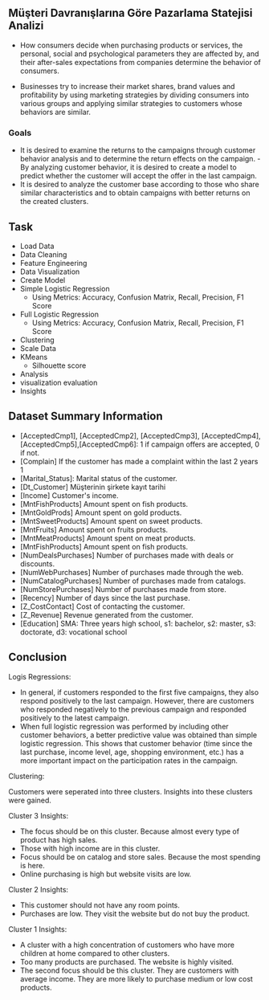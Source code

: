 ## Müşteri Davranışlarına Göre Pazarlama Statejisi Analizi

- How consumers decide when purchasing products or services, the personal, social and psychological parameters they are affected by, and their after-sales expectations from companies determine the behavior of consumers.

- Businesses try to increase their market shares, brand values ​​and profitability by using marketing strategies by dividing consumers into various groups and applying similar strategies to customers whose behaviors are similar.

### Goals

- It is desired to examine the returns to the campaigns through customer behavior analysis and to determine the return effects on the campaign.
-By analyzing customer behavior, it is desired to create a model to predict whether the customer will accept the offer in the last campaign.
- It is desired to analyze the customer base according to those who share similar characteristics and to obtain campaigns with better returns on the created clusters.

## Task

- Load Data
- Data Cleaning 
- Feature Engineering
- Data Visualization
- Create Model
 - Simple Logistic Regression 
   - Using Metrics: Accuracy, Confusion Matrix, Recall, Precision, F1 Score
 - Full Logistic Regression
   - Using Metrics: Accuracy, Confusion Matrix, Recall, Precision, F1 Score
- Clustering
 - Scale Data
 - KMeans
   - Silhouette score
- Analysis
 - visualization evaluation
 - Insights

 ## Dataset Summary Information

- [AcceptedCmp1], [AcceptedCmp2], [AcceptedCmp3], [AcceptedCmp4],[AcceptedCmp5],[AcceptedCmp6]: 1 if campaign offers are accepted, 0 if not.
- [Complain] If the customer has made a complaint within the last 2 years 1
- [Marital_Status]: Marital status of the customer.
- [Dt_Customer] Müşterinin şirkete kayıt tarihi
- [Income] Customer's income.
- [MntFishProducts] Amount spent on fish products.
- [MntGoldProds] Amount spent on gold products.
- [MntSweetProducts]  Amount spent on sweet products.
- [MntFruits]  Amount spent on fruits products.
- [MntMeatProducts]  Amount spent on meat products.
- [MntFishProducts]  Amount spent on fish products.
- [NumDealsPurchases] Number of purchases made with deals or discounts.
- [NumWebPurchases] Number of purchases made through the web.
- [NumCatalogPurchases] Number of purchases made from catalogs.
- [NumStorePurchases] Number of purchases made from store.
- [Recency] Number of days since the last purchase.
- [Z_CostContact] Cost of contacting the customer.
- [Z_Revenue] Revenue generated from the customer.
- [Education] SMA: Three years high school, s1: bachelor, s2: master, s3: doctorate, d3: vocational school



## Conclusion

Logis Regressions:
- In general, if customers responded to the first five campaigns, they also respond positively to the last campaign. However, there are customers who responded negatively to the previous campaign and responded positively to the latest campaign.
- When full logistic regression was performed by including other customer behaviors, a better predictive value was obtained than simple logistic regression. This shows that customer behavior (time since the last purchase, income level, age, shopping environment, etc.) has a more important impact on the participation rates in the campaign.

Clustering:

Customers were seperated into three clusters. Insights into these clusters were gained.

Cluster 3 Insights:
- The focus should be on this cluster. Because almost every type of product has high sales.
- Those with high income are in this cluster.
- Focus should be on catalog and store sales. Because the most spending is here.
- Online purchasing is high but website visits are low.

Cluster 2 Insights:
- This customer should not have any room points.
- Purchases are low. They visit the website but do not buy the product.

Cluster 1 Insights:
- A cluster with a high concentration of customers who have more children at home compared to other clusters.
- Too many products are purchased. The website is highly visited.
- The second focus should be this cluster. They are customers with average income. They are more likely to purchase medium or low cost products.


